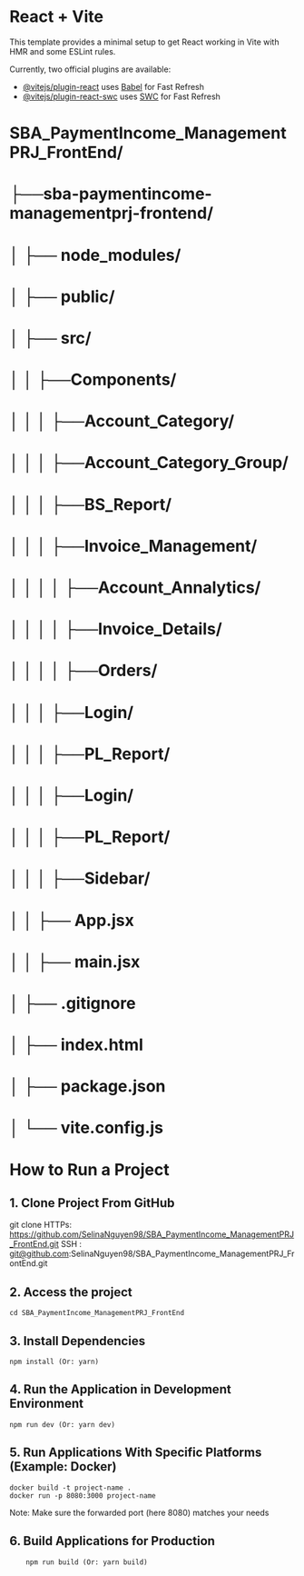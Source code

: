 # React + Vite

This template provides a minimal setup to get React working in Vite with HMR and some ESLint rules.

Currently, two official plugins are available:

- [@vitejs/plugin-react](https://github.com/vitejs/vite-plugin-react/blob/main/packages/plugin-react/README.md) uses [Babel](https://babeljs.io/) for Fast Refresh
- [@vitejs/plugin-react-swc](https://github.com/vitejs/vite-plugin-react-swc) uses [SWC](https://swc.rs/) for Fast Refresh

# SBA_PaymentIncome_ManagementPRJ_FrontEnd/
# ├──sba-paymentincome-managementprj-frontend/
# │   ├── node_modules/
# │   ├── public/
# │   ├── src/
# │   │   ├──Components/
# │   │   │  ├──Account_Category/
# │   │   │  ├──Account_Category_Group/
# │   │   │  ├──BS_Report/
# │   │   │  ├──Invoice_Management/
# │   │   │  │  ├──Account_Annalytics/
# │   │   │  │  ├──Invoice_Details/
# │   │   │  │  ├──Orders/
# │   │   │  ├──Login/
# │   │   │  ├──PL_Report/
# │   │   │  ├──Login/
# │   │   │  ├──PL_Report/
# │   │   │  ├──Sidebar/
# │   │   ├── App.jsx
# │   │   ├── main.jsx
# │   ├── .gitignore
# │   ├── index.html
# │   ├── package.json
# │   └── vite.config.js


# How to Run a Project
## 1. Clone Project From GitHub
git clone 
HTTPs: https://github.com/SelinaNguyen98/SBA_PaymentIncome_ManagementPRJ_FrontEnd.git
SSH  : git@github.com:SelinaNguyen98/SBA_PaymentIncome_ManagementPRJ_FrontEnd.git
## 2. Access the project
    cd SBA_PaymentIncome_ManagementPRJ_FrontEnd
## 3. Install Dependencies
    npm install (Or: yarn)
## 4. Run the Application in Development Environment
    npm run dev (Or: yarn dev)
## 5. Run Applications With Specific Platforms (Example: Docker)
    docker build -t project-name .
    docker run -p 8080:3000 project-name
   Note: Make sure the forwarded port (here 8080) matches your needs
## 6. Build Applications for Production
        npm run build (Or: yarn build)


